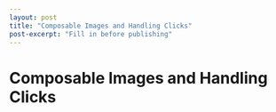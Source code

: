 ```yaml
---
layout: post
title: "Composable Images and Handling Clicks"
post-excerpt: "Fill in before publishing"
---
```


# Composable Images and Handling Clicks
